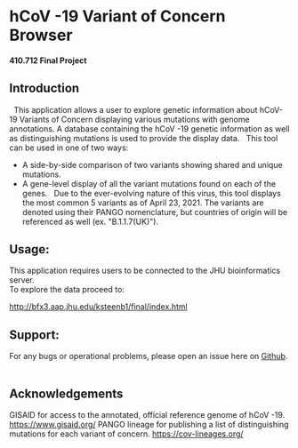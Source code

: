 # hCoV -19 Variant of Concern Browser
#### 410.712 Final Project
## Introduction
 
This application allows a user to explore genetic information about hCoV-19 Variants of Concern displaying various mutations with genome annotations.  A database containing the hCoV -19 genetic information as well as distinguishing mutations is used to provide the display data.
 
  This tool can be used in one of two ways:
  * A side-by-side comparison of two variants showing shared and unique mutations.
  * A gene-level display of all the variant mutations found on each of the genes.
 
Due to the ever-evolving nature of this virus, this tool displays the most common 5 variants as of April 23, 2021.  The variants are denoted using their PANGO nomenclature, but countries of origin will be referenced as well (ex. "B.1.1.7(UK)").
 
## Usage:
This application requires users to be connected to the JHU bioinformatics server.  
To explore the data proceed to:

http://bfx3.aap.jhu.edu/ksteenb1/final/index.html
 
## Support:
For any bugs or operational problems, please open an issue here on [Github](https://github.com/KSteenbergen/programming_final_project).
 
## Acknowledgements
  GISAID for access to the annotated, official reference genome of hCoV -19.  https://www.gisaid.org/
  PANGO lineage for publishing a list of distinguishing mutations for each variant of concern. https://cov-lineages.org/
